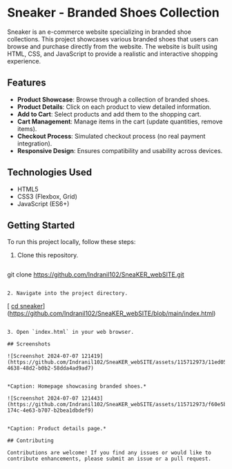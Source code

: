 
# Sneaker - Branded Shoes Collection

Sneaker is an e-commerce website specializing in branded shoe collections. This project showcases various branded shoes that users can browse and purchase directly from the website. The website is built using HTML, CSS, and JavaScript to provide a realistic and interactive shopping experience.

## Features

- **Product Showcase**: Browse through a collection of branded shoes.
- **Product Details**: Click on each product to view detailed information.
- **Add to Cart**: Select products and add them to the shopping cart.
- **Cart Management**: Manage items in the cart (update quantities, remove items).
- **Checkout Process**: Simulated checkout process (no real payment integration).
- **Responsive Design**: Ensures compatibility and usability across devices.

## Technologies Used

- HTML5
- CSS3 (Flexbox, Grid)
- JavaScript (ES6+)

## Getting Started

To run this project locally, follow these steps:

1. Clone this repository.
   ```
  git clone https://github.com/Indranil102/SneaKER_webSITE.git
   ```

2. Navigate into the project directory.
   ```
 [  [cd sneaker](https://github.com/Indranil102/SneaKER_webSITE/blob/main/index.html)](https://github.com/Indranil102/SneaKER_webSITE/blob/main/index.html)
   ```

3. Open `index.html` in your web browser.

## Screenshots

![Screenshot 2024-07-07 121419](https://github.com/Indranil102/SneaKER_webSITE/assets/115712973/11ed050d-4638-48d2-b0b2-58dda4ad9ad7)


*Caption: Homepage showcasing branded shoes.*

![Screenshot 2024-07-07 121443](https://github.com/Indranil102/SneaKER_webSITE/assets/115712973/f60e5b01-174c-4e63-b707-b2bea1dbdef9)


*Caption: Product details page.*

## Contributing

Contributions are welcome! If you find any issues or would like to contribute enhancements, please submit an issue or a pull request.

